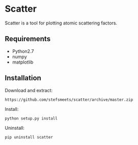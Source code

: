 # Scatter

Scatter is a tool for plotting atomic scattering factors.

## Requirements

- Python2.7
- numpy
- matplotlib

## Installation

Download and extract:

    https://github.com/stefsmeets/scatter/archive/master.zip

Install:

    python setup.py install

Uninstall:

    pip uninstall scatter